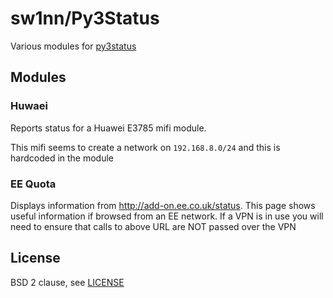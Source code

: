 # sw1nn/Py3Status

Various modules for [py3status](https://github.com/ultrabug/py3status)

## Modules

### Huwaei

Reports status for a Huawei E3785 mifi module.

This mifi seems to create a network on `192.168.8.0/24` and this is hardcoded in the module

### EE Quota

Displays information from http://add-on.ee.co.uk/status. This page
shows useful information if browsed from an EE network. If a VPN is in
use you will need to ensure that calls to above URL are NOT passed
over the VPN

## License

BSD 2 clause, see [LICENSE](LICENSE)

